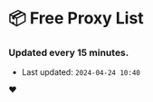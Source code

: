 # :package: Free Proxy List
### Updated every 15 minutes.

- Last updated: `2024-04-24 10:40`

:heart:
